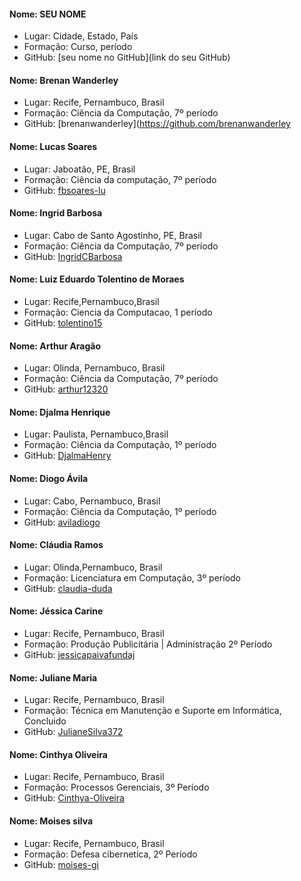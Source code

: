 #### Nome: SEU NOME
- Lugar: Cidade, Estado, País
- Formação: Curso, período
- GitHub: [seu nome no GitHub](link do seu GitHub)

#### Nome: Brenan Wanderley
- Lugar: Recife, Pernambuco, Brasil
- Formação: Ciência da Computação, 7º período
- GitHub: [brenanwanderley](https://github.com/brenanwanderley

#### Nome: Lucas Soares
- Lugar: Jaboatão, PE, Brasil
- Formação: Ciência da computação, 7º período
- GitHub: [fbsoares-lu](https://github.com/fbsoares-lu)

#### Nome: Ingrid Barbosa
- Lugar: Cabo de Santo Agostinho, PE, Brasil
- Formação: Ciência da Computação, 7º período
- GitHub: [IngridCBarbosa](https://github.com/IngridCBarbosa)

#### Nome: Luiz Eduardo Tolentino de Moraes
- Lugar: Recife,Pernambuco,Brasil
- Formação: Ciencia da Computacao, 1 período
- GitHub: [tolentino15](https://github.com/tolentino15)

#### Nome: Arthur Aragão
- Lugar: Olinda, Pernambuco, Brasil
- Formação: Ciência da Computação, 7º período
- GitHub: [arthur12320](https://github.com/arthur12320)


#### Nome: Djalma Henrique
- Lugar: Paulista, Pernambuco,Brasil
- Formação: Ciência  da Computação, 1º período
- GitHub: [DjalmaHenry](https://github.com/DjalmaHenry/)

#### Nome: Diogo Ávila
- Lugar: Cabo, Pernambuco, Brasil
- Formação: Ciência da Computação, 1º período
- GitHub: [aviladiogo](https://github.com/aviladiogo)

#### Nome: Cláudia Ramos
- Lugar: Olinda,Pernambuco, Brasil
- Formação: Licenciatura em Computação, 3º período
- GitHub: [claudia-duda](https://github.com/claudia-duda)

#### Nome: Jéssica Carine
- Lugar: Recife, Pernambuco, Brasil
- Formação: Produção Publicitária | Administração 2º Período
- GitHub: [jessicapaivafundaj](https://github.com/jessicapaivafundaj)

#### Nome: Juliane Maria
- Lugar: Recife, Pernambuco, Brasil
- Formação: Técnica em Manutenção e Suporte em Informática, Concluido
- GitHub: [JulianeSilva372](https://github.com/JulianeSilva372)

#### Nome: Cinthya Oliveira
- Lugar: Recife, Pernambuco, Brasil
- Formação: Processos Gerenciais, 3º Período
- GitHub: [Cinthya-Oliveira](https://github.com/Cinthya-Oliveira)

#### Nome: Moises silva
- Lugar: Recife, Pernambuco, Brasil
- Formação: Defesa cibernetica, 2º Período
- GitHub: [moises-gi](https://github.com/moises-gi)